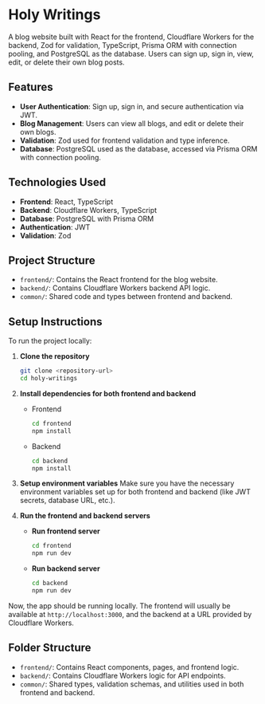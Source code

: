 # Holy Writings

A blog website built with React for the frontend, Cloudflare Workers for the backend, Zod for validation, TypeScript, Prisma ORM with connection pooling, and PostgreSQL as the database. Users can sign up, sign in, view, edit, or delete their own blog posts.

## Features

- **User Authentication**: Sign up, sign in, and secure authentication via JWT.
- **Blog Management**: Users can view all blogs, and edit or delete their own blogs.
- **Validation**: Zod used for frontend validation and type inference.
- **Database**: PostgreSQL used as the database, accessed via Prisma ORM with connection pooling.

## Technologies Used

- **Frontend**: React, TypeScript
- **Backend**: Cloudflare Workers, TypeScript
- **Database**: PostgreSQL with Prisma ORM
- **Authentication**: JWT
- **Validation**: Zod

## Project Structure

- `frontend/`: Contains the React frontend for the blog website.
- `backend/`: Contains Cloudflare Workers backend API logic.
- `common/`: Shared code and types between frontend and backend.

## Setup Instructions

To run the project locally:

1. **Clone the repository**
    ```bash
    git clone <repository-url>
    cd holy-writings
    ```

2. **Install dependencies for both frontend and backend**

    - Frontend
        ```bash
        cd frontend
        npm install
        ```

    - Backend
        ```bash
        cd backend
        npm install
        ```

3. **Setup environment variables**
   Make sure you have the necessary environment variables set up for both frontend and backend (like JWT secrets, database URL, etc.).

4. **Run the frontend and backend servers**

    - **Run frontend server**
        ```bash
        cd frontend
        npm run dev
        ```

    - **Run backend server**
        ```bash
        cd backend
        npm run dev
        ```

Now, the app should be running locally. The frontend will usually be available at `http://localhost:3000`, and the backend at a URL provided by Cloudflare Workers.

## Folder Structure

- `frontend/`: Contains React components, pages, and frontend logic.
- `backend/`: Contains Cloudflare Workers logic for API endpoints.
- `common/`: Shared types, validation schemas, and utilities used in both frontend and backend.

